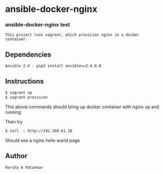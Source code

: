 # ansible-docker-nginx
### ansible-docker-nginx test
	This project runs vagrant, which provision nginx in a docker container.


## Dependencies
    Ansible 2.4 - pip3 install ansible==2.4.0.0

## Instructions
```bash
$ vagrant up
$ vagrant provision
```
This above commands should bring up docker container with nginx up and running

Then try 
```bash
$ curl -i http://192.168.61.10
```
Should see a nginx hello world page

## Author
	Harsha A Patankar



